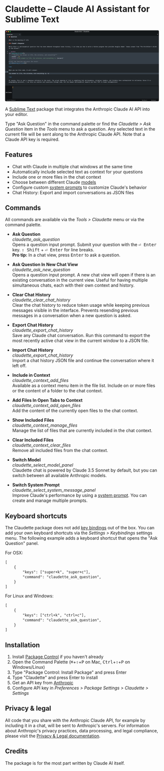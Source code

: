 # Claudette – Claude AI Assistant for Sublime Text

![Claude Chat View](https://raw.githubusercontent.com/barryceelen/Claudette/main/screenshot.png "Ask Claude")

A [Sublime Text](http://www.sublimetext.com) package that integrates the Anthropic Claude AI API into your editor.

Type "Ask Question" in the command palette or find the *Claudette > Ask Question* item in the *Tools* menu to ask a question. Any selected text in the current file will be sent along to the Anthropic Claude API. Note that a Claude API key is required.

## Features

- Chat with Claude in multiple chat windows at the same time
- Automatically include selected text as context for your questions
- Include one or more files in the chat context
- Choose between different Claude [models](https://docs.anthropic.com/en/docs/about-claude/models)
- Configure custom [system prompts](https://docs.anthropic.com/en/docs/build-with-claude/prompt-engineering/system-prompts) to customize Claude's behavior
- Chat History: Export and import conversations as JSON files

## Commands

All commands are available via the *Tools > Claudette* menu or via the command palette.

- **Ask Question**  
*claudette\_ask\_question*  
Opens a question input prompt. Submit your question with the <kbd>⏎ Enter</kbd> key. <kbd>⇧ Shift</kbd> + <kbd>⏎ Enter</kbd> for line breaks.  
**Pro tip:** In a chat view, press <kbd>Enter</kbd> to ask a question.

- **Ask Question In New Chat View**  
*claudette\_ask\_new\_question*  
Opens a question input prompt. A new chat view will open if there is an existing conversation in the current view. Useful for having multiple simultaneous chats, each with their own context and history.

- **Clear Chat History**   
*claudette\_clear\_chat\_history*  
Clear the chat history to reduce token usage while keeping previous messages visible in the interface. Prevents resending previous messages in a conversation when a new question is asked.

- **Export Chat History**  
*claudette\_export\_chat\_history*  
Save any Claude chat conversation. Run this command to export the most recently active chat view in the current window to a JSON file.

- **Import Chat History**  
*claudette\_export\_chat\_history*  
Import a chat history JSON file and continue the conversation where it left off.

- **Include in Context**  
*claudette\_context\_add\_files*  
Available as a context menu item in the file list. Include on or more files or the content of a folder to the chat context.

- **Add Files In Open Tabs to Context**  
*claudette\_context\_add\_open\_files*  
Add the content of the currently open files to the chat context.

- **Show Included Files**  
*claudette\_context\_manage\_files*  
Manage the list of files that are currently included in the chat context.

- **Clear Included Files**  
*claudette\_context\_clear\_files*  
Remove all included files from the chat context.

- **Switch Model**  
*claudette\_select\_model\_panel*  
Claudette chat is powered by Claude 3.5 Sonnet by default, but you can switch between all available Anthropic models.

- **Switch System Prompt**  
*claudette\_select\_system\_message\_panel*  
Improve Claude's performance by using a [system prompt](https://docs.anthropic.com/en/docs/build-with-claude/prompt-engineering/system-prompts). You can create and manage multiple prompts.

## Keyboard shortcuts

The Claudette package does not add [key bindings](https://www.sublimetext.com/docs/key_bindings.html) out of the box. You can add your own keyboard shortcuts via the *Settings > Keybindings* settings menu. The following example adds a keyboard shortcut that opens the "Ask Question" panel.

For OSX:

```
[
	{
		"keys": ["super+k", "super+c"],
		"command": "claudette_ask_question",
	}
]
```

For Linux and Windows:

```
[
	{
		"keys": ["ctrl+k", "ctrl+c"],
		"command": "claudette_ask_question",
	}
]
```

## Installation

1. Install [Package Control](https://packagecontrol.io/installation) if you haven't already
2. Open the Command Palette (<kbd>⌘</kbd>+<kbd>⇧</kbd>+<kbd>P</kbd> on Mac, <kbd>Ctrl</kbd>+<kbd>⇧</kbd>+<kbd>P</kbd> on Windows/Linux)
3. Type "Package Control: Install Package" and press Enter
4. Type "Claudette" and press Enter to install
5. Get an API key from [Anthropic](https://console.anthropic.com/)
6. Configure API key in *Preferences > Package Settings > Claudette > Settings*

## Privacy & legal

All code that you share with the Anthropic Claude API, for example by including it in a chat, will be sent to Anthropic's servers. For information about Anthropic's privacy practices, data processing, and legal compliance, please visit the [Privacy & Legal documentation](https://support.anthropic.com/en/collections/4078534-privacy-legal).

## Credits

The package is for the most part written by Claude AI itself.

